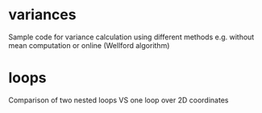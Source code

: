 # variances
Sample code for variance calculation using different methods e.g. without mean computation or online (Wellford algorithm)

# loops
Comparison of two nested loops VS one loop over 2D coordinates
